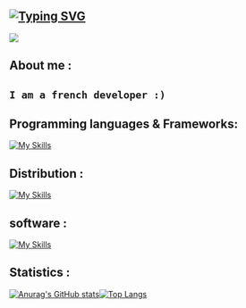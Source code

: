[![Typing SVG](https://readme-typing-svg.demolab.com?font=Courgette&size=30&pause=1000&color=000000&random=false&width=435&lines=hello+%2C+I'm+z0ld1k!+🏮)](https://git.io/typing-svg)
---
<img src="https://i.pinimg.com/originals/93/9e/92/939e9273e3d6ef4f281cda31e9e62488.gif">

## About me : 

`I am a french developer :)`
---

## Programming languages & Frameworks:
[![My Skills](https://skillicons.dev/icons?i=js,html,css,cpp,nodejs,php,py,mysql,lua)](https://skillicons.dev)

## Distribution :
[![My Skills](https://skillicons.dev/icons?i=linux,kali,windows)](https://skillicons.dev)

## software :
[![My Skills](https://skillicons.dev/icons?i=vscode,visualstudio,vscodium)](https://skillicons.dev)


## Statistics :

<div style="display: flex;">
    <a href="https://github.com/anuraghazra/github-readme-stats">
        <img src="https://github-readme-stats-git-masterrstaa-rickstaa.vercel.app/api?username=z0ld1kdsc&show_icons=true&include_all_commits=true&count_private=true&theme=tokyonight" alt="Anurag's GitHub stats">
    </a>
    <a href="https://github.com/anuraghazra/github-readme-stats">
        <img src="https://github-readme-stats-git-masterrstaa-rickstaa.vercel.app/api/top-langs/?username=z0ld1kdsc&&theme=tokyonight&layout=compact&langs_count=10" alt="Top Langs"">
    </a>
</div>




